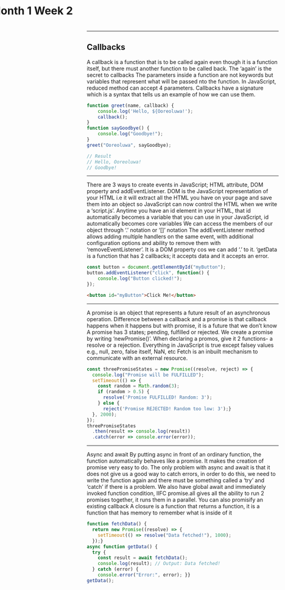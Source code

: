 # Month 1 Week 2

<style>
  h1 {
    left: 50%;
    top: 50%;
    transform: translate(-50%, -50%);
  }
</style>

---

## Callbacks
A callback is a function that is to be called again even though it is a function itself, but there must another function to be called back. The ‘again’ is the secret to callbacks
The parameters inside a function are not keywords but variables that represent what will be passed nto the function. 
In JavaScript, reduced method can accept 4 parameters. Callbacks have a signature which is a syntax that tells us an example of how we can use them.

```js
function greet(name, callback) {
    console.log('Hello, ${Ooreoluwa!');
    callback();
}
function sayGoodbye() {
    console.log("Goodbye!");
}
greet("Ooreoluwa", sayGoodbye);

// Result
// Hello, Ooreoluwa!
// Goodbye!
```

---

There are 3 ways to create events in JavaScript; HTML attribute, DOM property and addEventListener.
DOM is the JavaScript representation of your HTML i.e it will extract all the HTML you have on your page and save them into an object so JavaScript can now control the HTML when we write a ‘script.js’. 
Anytime you have an id element in your HTML, that id automatically becomes a variable that you can use in your JavaScript, id automatically becomes core variables
We can access the members of our object through ‘.’ notation or ‘[]’ notation
The addEventListener method allows adding multiple handlers on the same event, with additional configuration options and ability to remove them with ‘removeEventListener’. It is a DOM property cos we can add ‘.’ to it.
‘getData is a function that has 2 callbacks; it accepts data and it accepts an error.

```js 
const button = document.getElementById("myButton");
button.addEventListener("click", function() {
    console.log("Button clicked!");
});
```

```html
<button id="myButton">Click Me!</button>
```

---

A promise is an object that represents a future result of an asynchronous operation. Difference between a callback and a promise is that callback happens when it happens but with promise, it is a future that we don’t know
A promise has 3 states; pending, fulfilled or rejected. 
We create a promise by writing ‘newPromise()’. When declaring a promos, give it 2 functions- a resolve or a rejection. Everything in JavaScript is true except falsey values e.g., null, zero, false itself, NaN, etc
Fetch is an inbuilt mechanism to communicate with an external resource.

```js
const threePromiseStates = new Promise((resolve, reject) => {
  console.log("Promise will be FULFILLED");
  setTimeout(() => {
    const random = Math.random(3);
    if (random > 0.5) {
      resolve('Promise FULFILLED! Random: 3');
    } else {
      reject('Promise REJECTED! Random too low: 3');}
  }, 2000);
});
threePromiseStates
  .then(result => console.log(result))
  .catch(error => console.error(error));
```
---

Async and await
By putting async in front of an ordinary function, the function automatically behaves like a promise. It makes the creation of promise very easy to do. 
The only problem with async and await is that it does not give us a good way to catch errors, in order to do this, we need to write the function again and there must be something called a ‘try’ and ‘catch’ if there is a problem. We also have global await and immediately invoked function condition, IIFC
promise.all gives all the ability to run 2 promises together, it runs them in a parallel. You can also promisify an existing callback
A closure is a function that returns a function, it is a function that has memory to remember what is inside of it

```js
function fetchData() {
  return new Promise((resolve) => {
    setTimeout(() => resolve("Data fetched!"), 1000);
  });}
async function getData() {
  try {
    const result = await fetchData();
    console.log(result); // Output: Data fetched!
  } catch (error) {
    console.error("Error:", error); }}
getData();
```